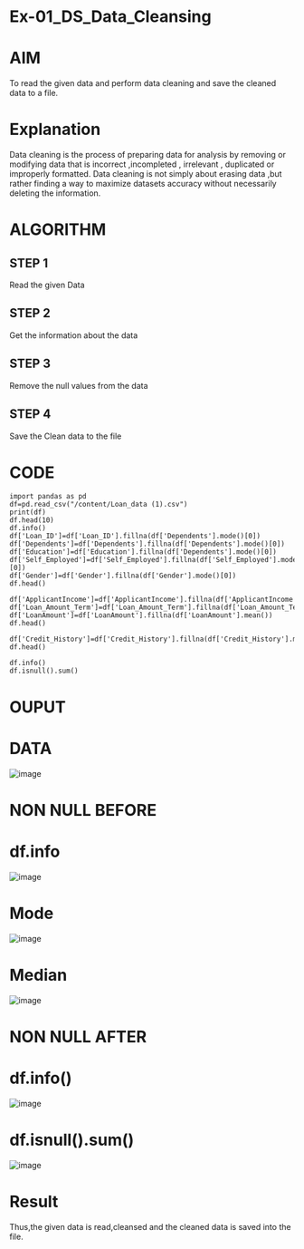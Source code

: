 # Ex-01_DS_Data_Cleansing
# AIM
To read the given data and perform data cleaning and save the cleaned data to a file.

# Explanation
Data cleaning is the process of preparing data for analysis by removing or modifying data that is incorrect ,incompleted , irrelevant , duplicated or improperly formatted. Data cleaning is not simply about erasing data ,but rather finding a way to maximize datasets accuracy without necessarily deleting the information.

# ALGORITHM
## STEP 1
Read the given Data

## STEP 2
Get the information about the data

## STEP 3
Remove the null values from the data

## STEP 4
Save the Clean data to the file

# CODE
```
import pandas as pd
df=pd.read_csv("/content/Loan_data (1).csv")
print(df)
df.head(10)
df.info()
df['Loan_ID']=df['Loan_ID'].fillna(df['Dependents'].mode()[0])
df['Dependents']=df['Dependents'].fillna(df['Dependents'].mode()[0])
df['Education']=df['Education'].fillna(df['Dependents'].mode()[0])
df['Self_Employed']=df['Self_Employed'].fillna(df['Self_Employed'].mode()[0])
df['Gender']=df['Gender'].fillna(df['Gender'].mode()[0])
df.head()

df['ApplicantIncome']=df['ApplicantIncome'].fillna(df['ApplicantIncome'].mean())
df['Loan_Amount_Term']=df['Loan_Amount_Term'].fillna(df['Loan_Amount_Term'].mean())
df['LoanAmount']=df['LoanAmount'].fillna(df['LoanAmount'].mean())
df.head()

df['Credit_History']=df['Credit_History'].fillna(df['Credit_History'].median())
df.head()

df.info()
df.isnull().sum()
```
# OUPUT
# DATA
![image](https://github.com/swethasurendar/Ex-01-Data-Cleaning/assets/133625914/85db3322-8cfc-4cab-89df-64806e87c3f6)
# NON NULL BEFORE
# df.info
![image](https://github.com/swethasurendar/Ex-01-Data-Cleaning/assets/133625914/32ac27a2-b2c6-4176-86c6-754f91c71422)
# Mode
![image](https://github.com/swethasurendar/Ex-01-Data-Cleaning/assets/133625914/1a82bd7a-f1a3-4246-ab04-8f11d155606b)
# Median
![image](https://github.com/swethasurendar/Ex-01-Data-Cleaning/assets/133625914/94d4d3d3-7e4c-433e-8564-e7a5d36229c0)
# NON NULL AFTER
# df.info()
![image](https://github.com/swethasurendar/Ex-01-Data-Cleaning/assets/133625914/4e092e0d-2f5b-401f-a011-954a8c086372)
# df.isnull().sum()
![image](https://github.com/swethasurendar/Ex-01-Data-Cleaning/assets/133625914/5b84f1ff-a260-4f16-bcad-0a8da0a0f82b)
# Result
Thus,the given data is read,cleansed and the cleaned data is saved into the file.
